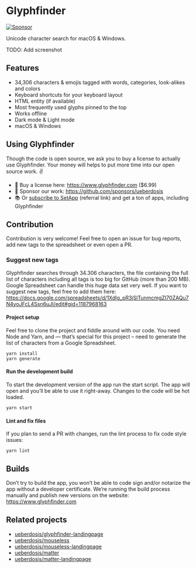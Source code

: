 # Glyphfinder

[![Sponsor](https://img.shields.io/static/v1?label=Sponsor&message=%E2%9D%A4&logo=GitHub)](https://github.com/sponsors/ueberdosis)

Unicode character search for macOS & Windows.

TODO: Add screenshot

## Features

* 34,306 characters & emojis tagged with words, categories, look-alikes and colors
* Keyboard shortcuts for your keyboard layout
* HTML entity (if available)
* Most frequently used glyphs pinned to the top
* Works offline
* Dark mode & Light mode
* macOS & Windows

## Using Glyphfinder

Though the code is open source, we ask you to buy a license to actually use Glyphfinder. Your money will helps to put more time into our open source work. ✌️

* 🤑 Buy a license here: https://www.glyphfinder.com ($6.99)
* 💝 Sponsor our work: https://github.com/sponsors/ueberdosis
* 📚️ Or [subscribe to SetApp](https://go.setapp.com/stp268?refAppID=388&utm_medium=available_on_setapp_button&utm_source=388&utm_campaign=https://github.com/ueberdosis/glyphfinder) (referral link) and get a ton of apps, including Glyphfinder

## Contribution

Contribution is very welcome! Feel free to open an issue for bug reports, add new tags to the spreadsheet or even open a PR.

### Suggest new tags

Glyphfinder searches through 34.306 characters, the file containing the full list of characters including all tags is too big for GitHub (more than 200 MB). Google Spreadsheet can handle this huge data set very well. If you want to suggest new tags, feel free to add them here: https://docs.google.com/spreadsheets/d/1Xdlg_pR3jSlTunmcmgZI70ZAQu7N4yoJFcL4Ssn6uJI/edit#gid=1187968163

#### Project setup

Feel free to clone the project and fiddle around with our code. You need Node and Yarn, and — that’s special for this project – need to generate the list of characters from a Google Spreadsheet.

```
yarn install
yarn generate
```

#### Run the development build

To start the development version of the app run the start script. The app will open and you’ll be able to use it right-away. Changes to the code will be hot loaded.

```
yarn start
```

#### Lint and fix files

If you plan to send a PR with changes, run the lint process to fix code style issues:

```
yarn lint
```

## Builds

Don’t try to build the app, you won’t be able to code sign and/or notarize the app without a developer certificate. We’re running the build process manually and publish new versions on the website: https://www.glyphfinder.com

## Related projects

* [ueberdosis/glyphfinder-landingpage](https://github.com/ueberdosis/glyphfinder-landingpage)
* [ueberdosis/mouseless](https://github.com/ueberdosis/mouseless)
* [ueberdosis/mouseless-landingpage](https://github.com/ueberdosis/mouseless-landingpage)
* [ueberdosis/matter](https://github.com/ueberdosis/matter)
* [ueberdosis/matter-landingpage](https://github.com/ueberdosis/matter-landingpage)